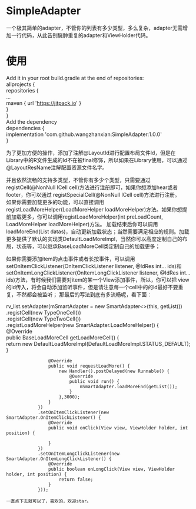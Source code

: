 # SimpleAdapter
一个极其简单的adapter，不管你的列表有多少类型，多么复杂，adapter无需增加一行代码，从此告别臃肿重复的adapter和ViewHolder代码。  
  
# 使用  
  
  Add it in your root build.gradle at the end of repositories:  
	allprojects {  
		repositories {  
			...  
			maven { url 'https://jitpack.io' }  
		}  
	}  
   Add the dependency  
	dependencies {  
	        implementation 'com.github.wangzhanxian:SimpleAdapter:1.0.0'    
	}  
  

为了更加方便的操作，添加了注解@LayoutId进行配置布局文件Id，但是在Library中的R文件生成的Id不在被final修饰，所以如果在Library使用，可以通过@LayoutResName注解配置资源文件名字。  
  
并且依然流畅的支持多类型，不管你有多少个类型，只需要通过registCell(@NonNull ICell cell)方法进行注册即可，如果你想添加hear或者footer，你可以通过
registSpecialCell(@NonNull ICell cell)方法进行注册。  
如果你需要加载更多的功能，可以直接调用registLoadMoreHelper(LoadMoreHelper loadMoreHelper)方法。如果你想提前加载更多，你可以调用registLoadMoreHelper(int preLoadCount, LoadMoreHelper loadMoreHelper)方法。 加载结束后你可以调用loadMoreEnd(List<T> datas)，自动更新加载状态；当然需要满足相应的规则。加载更多提供了默认的实现类DefaultLoadMoreImpl，当然你可以高度定制自己的布局，状态等，可以继承BaseLoadMoreCell类定制自己的加载更多；  
    
如果你需要添加item的点击事件或者长按事件，可以调用setOnItemClickListener(OnItemClickListener listener, @IdRes int... ids)和setOnItemLongClickListener(OnItemLongClickListener listener, @IdRes int... ids)方法，有时候我们需要对item的某一个View添加事件，所以，你可以把
view的Id传入，将会自动添加监听事件，但是请注意每一个cell中的的id最好不要重复，不然都会被监听；
那最后的写法到底有多流畅呢，看下面：

rv_list.setAdapter(mSmartAdapter = new SmartAdapter<>(this, getList())  
                .registCell(new TypeOneCell())  
                .registCell(new TypeTwoCell())  
                .registLoadMoreHelper(new SmartAdapter.LoadMoreHelper() {  
                    @Override  
                    public BaseLoadMoreCell getLoadMoreCell() {  
                        return new DefaultLoadMoreImpl(DefaultLoadMoreImpl.STATUS_DEFAULT);  
                    }  
 
                    @Override
                    public void requestLoadMore() {  
                        new Handler().postDelayed(new Runnable() {  
                            @Override  
                            public void run() {  
                                mSmartAdapter.loadMoreEnd(getList());  
                            }  
                        },3000);  
                    }  
                })  
                .setOnItemClickListener(new SmartAdapter.OnItemClickListener() {  
                    @Override  
                    public void onClick(View view, ViewHolder holder, int position) {  
  
                    }  
                })  
                .setOnItemLongClickListener(new SmartAdapter.OnItemLongClickListener() {  
                    @Override  
                    public boolean onLongClick(View view, ViewHolder holder, int position) {  
                        return false;  
                    }  
                }));   
                      
    一直点下去就可以了，喜欢的，欢迎star。  
